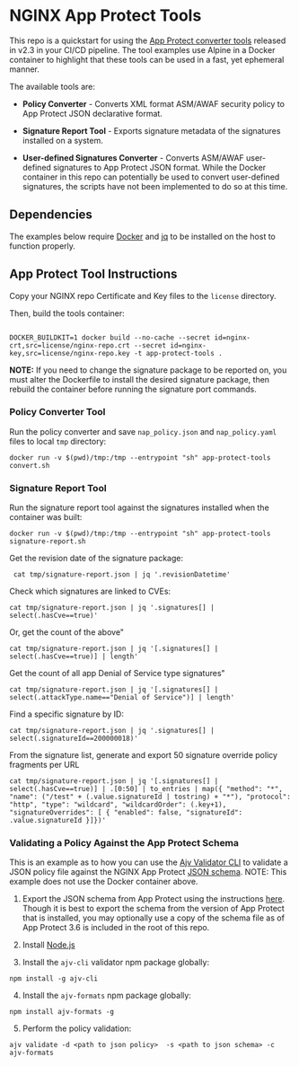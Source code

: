 # NGINX App Protect Tools
This repo is a quickstart for using the [App Protect converter tools](https://docs.nginx.com/nginx-app-protect/configuration/#converter-tools) released in v2.3 in your CI/CD pipeline. The tool examples use Alpine in a Docker container to highlight that these tools can be used in a fast, yet ephemeral manner.

The available tools are:
- **Policy Converter** - 
Converts XML format ASM/AWAF security policy to App Protect JSON declarative format.

- **Signature Report Tool** - 
Exports signature metadata of the signatures installed on a system.

- **User-defined Signatures Converter** - 
Converts ASM/AWAF user-defined signatures to App Protect JSON format. While the Docker container in this repo can potentially be used to convert user-defined signatures, the scripts have not been implemented to do so at this time. 


## Dependencies
The examples below require [Docker](https://www.docker.com/) and [jq](https://stedolan.github.io/jq/) to be installed on the host to function properly.

## App Protect Tool Instructions

Copy your NGINX repo Certificate and Key files to the `license` directory.

Then, build the tools container:

``` shell

DOCKER_BUILDKIT=1 docker build --no-cache --secret id=nginx-crt,src=license/nginx-repo.crt --secret id=nginx-key,src=license/nginx-repo.key -t app-protect-tools .

```
**NOTE:** If you need to change the signature package to be reported on, you must alter the Dockerfile to install the desired signature package, then rebuild the container before running the signature port commands.

### Policy Converter Tool
Run the policy converter and save `nap_policy.json` and `nap_policy.yaml` files to local `tmp` directory:

```shell
docker run -v $(pwd)/tmp:/tmp --entrypoint "sh" app-protect-tools convert.sh
```

### Signature Report Tool
Run the signature report tool against the signatures installed when the container was built:

```shell
docker run -v $(pwd)/tmp:/tmp --entrypoint "sh" app-protect-tools signature-report.sh
```

Get the revision date of the signature package:

```shell
 cat tmp/signature-report.json | jq '.revisionDatetime'
```

Check which signatures are linked to CVEs:

```shell
cat tmp/signature-report.json | jq '.signatures[] | select(.hasCve==true)'
```

Or, get the count of the above"
```shell
cat tmp/signature-report.json | jq '[.signatures[] | select(.hasCve==true)] | length'
```

Get the count of all app Denial of Service type signatures"
```shell
cat tmp/signature-report.json | jq '[.signatures[] | select(.attackType.name=="Denial of Service")] | length'
```

Find a specific signature by ID:

```shell
cat tmp/signature-report.json | jq '.signatures[] | select(.signatureId==200000018)'
```

From the signature list, generate and export 50 signature override policy fragments per URL
```shell
cat tmp/signature-report.json | jq '[.signatures[] | select(.hasCve==true)] | .[0:50] | to_entries | map({ "method": "*", "name": ("/test" + (.value.signatureId | tostring) + "*"), "protocol": "http", "type": "wildcard", "wildcardOrder": (.key+1), "signatureOverrides": [ { "enabled": false, "signatureId": .value.signatureId }]})'
```

### Validating a Policy Against the App Protect Schema
This is an example as to how you can use the [Ajv Validator CLI](https://github.com/ajv-validator/ajv-cli) to validate a JSON policy file against the NGINX App Protect [JSON schema](https://json-schema.org/).
NOTE: This example does not use the Docker container above.

1. Export the JSON schema from App Protect using the instructions [here](https://docs.nginx.com/nginx-app-protect/configuration/#policy-configuration-overview). Though it is best to export the schema from the version of App Protect that is installed, you may optionally use a copy of the schema file as of App Protect 3.6 is included in the root of this repo.

2. Install [Node.js](https://nodejs.org/en/)

3. Install the `ajv-cli` validator npm package globally:
```shell
npm install -g ajv-cli
```
4. Install the `ajv-formats` npm package globally:
```shell
npm install ajv-formats -g
```

5. Perform the policy validation:
```shell
ajv validate -d <path to json policy>  -s <path to json schema> -c ajv-formats
```
